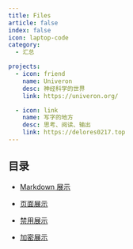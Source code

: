 ```yaml
---
title: Files
article: false
index: false
icon: laptop-code
category:
  - 汇总

projects:
  - icon: friend
    name: Univeron
    desc: 神经科学的世界
    link: https://univeron.org/

  - icon: link
    name: 写字的地方
    desc: 思考、阅读、输出
    link: https://delores0217.top
---
```


## 目录

- [Markdown 展示](markdown.md)

- [页面展示](page.md)

- [禁用展示](disable.md)

- [加密展示](encrypt.md)
